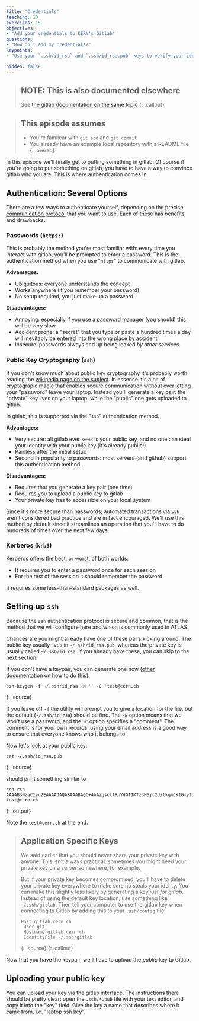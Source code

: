 ```yaml
---
title: "Credentials"
teaching: 10
exercises: 15
objectives:
- "Add your credentials to CERN's Gitlab"
questions:
- "How do I add my credentials?"
keypoints:
- "Use your `.ssh/id_rsa` and `.ssh/id_rsa.pub` keys to verify your identy to CERN"

hidden: false
---
```


> ## **NOTE:** This is also documented elsewhere
>
> See [the gitlab documentation on the same topic][gitlab-keys]
{: .callout}

[gitlab-keys]: https://gitlab.cern.ch/help/ssh/README

> ## This episode assumes
>
> - You're familear with `git add` and `git commit`
> - You already have an example local repository with a README file
{: .prereq}

In this episode we'll finally get to putting something in gitlab. Of
course if you're going to put something on gitlab, you have to have a
way to convince gitlab who you are. This is where authentication comes
in.

## Authentication: Several Options

There are a few ways to authenticate yourself, depending on the precise [communication protocol](https://www.howtogeek.com/181767/htg-explains-what-is-https-and-why-should-i-care/)
that you want to use.  Each of these has benefits and drawbacks.

### Passwords (`https:`)

This is probably the method you're most familiar with: every time you
interact with gitlab, you'll be prompted to enter a password. This is
the authentication method when you use "`https`" to communicate with
gitlab.

**Advantages:**
- Ubiquitous: everyone understands the concept
- Works anywhere (if you remember your password)
- No setup required, you just make up a password

**Disadvantages:**
- Annoying: especially if you use a password manager (you should) this
  will be very slow
- Accident prone: a "secret" that you type or paste a hundred times a
  day will inevitably be entered into the wrong place by accident
- Insecure: passwords always end up being leaked _by other services_.

### Public Key Cryptography (`ssh`)

If you don't know much about public key cryptography it's probably
worth reading the [wikipedia page on the subject][asymcrypto]. In
essence it's a bit of cryptograpic magic that enables secure
communication without ever letting your "password" leave your
laptop. Instead you'll generate a key pair: the "private" key lives on
your laptop, while the "public" one gets uploaded to gitlab.

In gitlab, this is supported via the "`ssh`" authentication method.

**Advantages:**
- Very secure: all gitlab ever sees is your public key, and no one can
  steal your identity with your public key (it's already public!)
- Painless after the initial setup
- Second in popularity to passwords: most servers (and github) support
  this authentication method.

**Disadvantages:**
- Requires that you generate a key pair (one time)
- Requires you to upload a public key to gitlab
- Your private key has to accessible on your local system

Since it's more secure than passwords, automated transactions via
`ssh` aren't considered bad practice and are in fact encouraged. We'll
use this method by default since it streamlines an operation that
you'll have to do hundreds of times over the next few days.

[asymcrypto]: https://en.wikipedia.org/wiki/Public-key_cryptography

### Kerberos (`krb5`)

Kerberos offers the best, or worst, of both worlds:
- It requires you to enter a password once for each session
- For the rest of the session it should remember the password

It requires some less-than-standard packages as well.

## Setting up `ssh`

Because the `ssh` authentication protocol is secure and common,
that is the method that we will configure here and which is commonly used
in ATLAS.

Chances are you might already have one of these pairs kicking
around. The public key usually lives in `~/.ssh/id_rsa.pub`, whereas
the private key is usually called `~/.ssh/id_rsa`. If you already have
these, you can skip to the next section.

If you don't have a keypair, you can generate one now ([other documentation on how to do this](https://help.github.com/en/articles/generating-a-new-ssh-key-and-adding-it-to-the-ssh-agent))

~~~
ssh-keygen -f ~/.ssh/id_rsa -N '' -C 'test@cern.ch'
~~~
{: .source}

If you leave off `-f` the utility will prompt you to give a location
for the file, but the default (`~/.ssh/id_rsa`) should be fine. The
`-N` option means that we won't use a password, and the `-C` option
specifies a "comment". The comment is for your own records: using your
email address is a good way to ensure that everyone knows who it
belongs to.

Now let's look at your public key:

~~~
cat ~/.ssh/id_rsa.pub
~~~
{: .source}

should print something similar to

~~~
ssh-rsa AAAAB3NzaC1yc2EAAAADAQABAAABAQC+AhAzgscltRnYdGI1KTz3H5jr2d/tkgmCK1GxytDYdO4HQdCOpn7pZHK1UcTScW03LrAP8Fbye+QfAVZszeiCOdMy6Emo45HjX2T2nL8zO6OxCXutruOavyFMYu4xfpZ830wJ/wLv0D58plzTrifxkzuvZEnPNr+3ytWf7jUipWbrFExcm+AfyCEc+SYnIYcp+nBlNzUKTCX06EX4uy3PFMaqaGI1+9/bckiu0QHLJei6sAHPdcv8wN18HkLqwjORmVbJOVPEsxRgTXQ35e7DQB9OBqQcEbQ2QIBMKDG7YV5yQ/0kOPbxGIGXnUoas0ZqeaK5gnAP26VlAfMeGOn5 test@cern.ch
~~~
{: .output}

Note the `test@cern.ch` at the end.

> ## Application Specific Keys
>
> We said earlier that you should never share your private key with anyone.
> This isn't always practical: sometimes you might need your private key on a server somewhere, for example.
>
> But if your private key becomes compromised, you'll have to delete your private key everywhere to make sure no steals your identy.
> You can make this slightly less likely by generating a key _just for gitlab_. Instead of using the default key location, use something like `~/.ssh/gitlab`.
> Then tell your computer to use the gitlab key when connecting to Gitlab by adding this to your `.ssh/config` file:
> ~~~
> Host gitlab.cern.ch
>  User git
>  Hostname gitlab.cern.ch
>  IdentityFile ~/.ssh/gitlab
> ~~~
> {: .source}
{: .callout}

Now that you have the keypair, we'll have to upload the _public_ key
to Gitlab.

## Uploading your public key

You can upload your key [via the gitlab interface][gitlab-key]. The
instructions there should be pretty clear: open the `.ssh/*.pub` file
with your text editor, and copy it into the "key" field. Give the key
a name that describes where it came from, i.e. "laptop ssh key".

[gitlab-key]: https://gitlab.cern.ch/profile/keys






